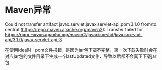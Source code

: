
# Maven异常
Could not transfer artifact javax.servlet:javax.servlet-api:pom:3.1.0 from/to central (https://repo.maven.apache.org/maven2): Transfer failed for https://repo.maven.apache.org/maven2/javax/servlet/javax.servlet-api/3.1.0/javax.servlet-api-3


在使用idea时，pom文件报错，是因为jar包下载不完整，第一次下载失败时会在对应jar包的文件目录下生成一个lastUpdated文件，导致以后都不会真正下载jar包
